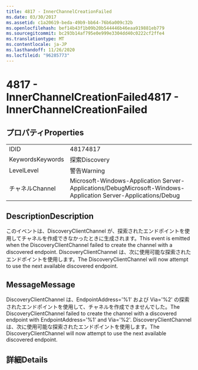 ```yaml
---
title: 4817 - InnerChannelCreationFailed
ms.date: 03/30/2017
ms.assetid: c1a20619-beda-49b9-bb64-76b6a009c32b
ms.openlocfilehash: bef14b43f1b09b20b544446b46eaa919881eb779
ms.sourcegitcommit: bc293b14af795e0e999e3304dd40c0222cf2ffe4
ms.translationtype: MT
ms.contentlocale: ja-JP
ms.lasthandoff: 11/26/2020
ms.locfileid: "96285773"
---
```

# <a name="4817---innerchannelcreationfailed"></a><span data-ttu-id="82483-102">4817 - InnerChannelCreationFailed</span><span class="sxs-lookup"><span data-stu-id="82483-102">4817 - InnerChannelCreationFailed</span></span>

## <a name="properties"></a><span data-ttu-id="82483-103">プロパティ</span><span class="sxs-lookup"><span data-stu-id="82483-103">Properties</span></span>  
  
|||  
|-|-|  
|<span data-ttu-id="82483-104">ID</span><span class="sxs-lookup"><span data-stu-id="82483-104">ID</span></span>|<span data-ttu-id="82483-105">4817</span><span class="sxs-lookup"><span data-stu-id="82483-105">4817</span></span>|  
|<span data-ttu-id="82483-106">Keywords</span><span class="sxs-lookup"><span data-stu-id="82483-106">Keywords</span></span>|<span data-ttu-id="82483-107">探索</span><span class="sxs-lookup"><span data-stu-id="82483-107">Discovery</span></span>|  
|<span data-ttu-id="82483-108">Level</span><span class="sxs-lookup"><span data-stu-id="82483-108">Level</span></span>|<span data-ttu-id="82483-109">警告</span><span class="sxs-lookup"><span data-stu-id="82483-109">Warning</span></span>|  
|<span data-ttu-id="82483-110">チャネル</span><span class="sxs-lookup"><span data-stu-id="82483-110">Channel</span></span>|<span data-ttu-id="82483-111">Microsoft-Windows-Application Server-Applications/Debug</span><span class="sxs-lookup"><span data-stu-id="82483-111">Microsoft-Windows-Application Server-Applications/Debug</span></span>|  
  
## <a name="description"></a><span data-ttu-id="82483-112">Description</span><span class="sxs-lookup"><span data-stu-id="82483-112">Description</span></span>  

 <span data-ttu-id="82483-113">このイベントは、DiscoveryClientChannel が、探索されたエンドポイントを使用してチャネルを作成できなかったときに生成されます。</span><span class="sxs-lookup"><span data-stu-id="82483-113">This event is emitted when the DiscoveryClientChannel failed to create the channel with a discovered endpoint.</span></span> <span data-ttu-id="82483-114">DiscoveryClientChannel は、次に使用可能な探索されたエンドポイントを使用します。</span><span class="sxs-lookup"><span data-stu-id="82483-114">The DiscoveryClientChannel will now attempt to use the next available discovered endpoint.</span></span>  
  
## <a name="message"></a><span data-ttu-id="82483-115">Message</span><span class="sxs-lookup"><span data-stu-id="82483-115">Message</span></span>  

 <span data-ttu-id="82483-116">DiscoveryClientChannel は、EndpointAddress='%1' および Via='%2' の探索されたエンドポイントを使用して、チャネルを作成できませんでした。</span><span class="sxs-lookup"><span data-stu-id="82483-116">The DiscoveryClientChannel failed to create the channel with a discovered endpoint with EndpointAddress='%1' and Via='%2'.</span></span> <span data-ttu-id="82483-117">DiscoveryClientChannel は、次に使用可能な探索されたエンドポイントを使用します。</span><span class="sxs-lookup"><span data-stu-id="82483-117">The DiscoveryClientChannel will now attempt to use the next available discovered endpoint.</span></span>  
  
## <a name="details"></a><span data-ttu-id="82483-118">詳細</span><span class="sxs-lookup"><span data-stu-id="82483-118">Details</span></span>
